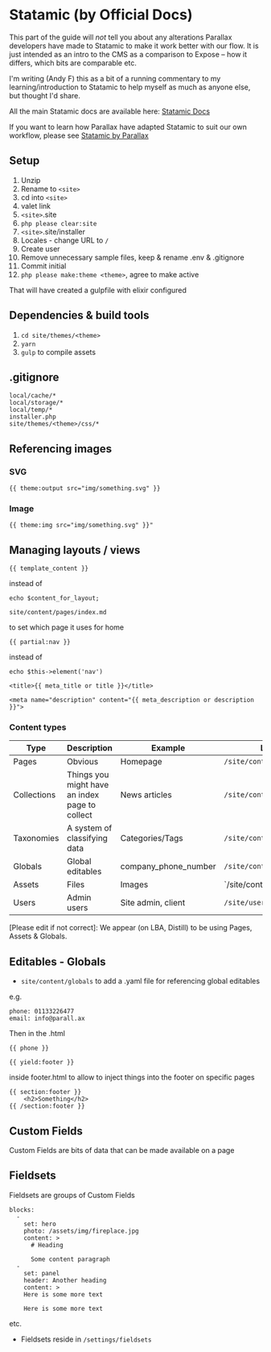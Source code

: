 # Statamic (by Official Docs)

This part of the guide will _not_ tell you about any alterations Parallax developers have made to Statamic to make it work better with our flow. It is just intended as an intro to the CMS as a comparison to Expose – how it differs, which bits are comparable etc.

I'm writing (Andy F) this as a bit of a running commentary to my learning/introduction to Statamic to help myself as much as anyone else, but thought I'd share.

All the main Statamic docs are available here: [Statamic Docs](https://docs.statamic.com/)

If you want to learn how Parallax have adapted Statamic to suit our own workflow, please see [Statamic by Parallax](/guides/statamic/by-parallax/)

## Setup

1. Unzip
2. Rename to `<site>`
3. cd into `<site>`
4. valet link
5. `<site>`.site
6. `php please clear:site`
7. `<site>`.site/installer
8. Locales - change URL to `/`
9. Create user
10. Remove unnecessary sample files, keep & rename .env & .gitignore
11. Commit initial
12. `php please make:theme <theme>`, agree to make active

That will have created a gulpfile with elixir configured

## Dependencies & build tools

1. `cd site/themes/<theme>`
2. `yarn`
3. `gulp` to compile assets

## .gitignore

```
local/cache/*
local/storage/*
local/temp/*
installer.php
site/themes/<theme>/css/*
```

## Referencing images

### SVG
```
{{ theme:output src="img/something.svg" }}
```

### Image
```
{{ theme:img src="img/something.svg" }}"
```

## Managing layouts / views

```
{{ template_content }}
```


instead of

```
echo $content_for_layout;
```

```
site/content/pages/index.md
```

to set which page it uses for home

```
{{ partial:nav }}
```


instead of

```
echo $this->element('nav')
```

```
<title>{{ meta_title or title }}</title>
```

```
<meta name="description" content="{{ meta_description or description }}">
```

### Content types

| Type | Description | Example | Lives in |
| ---- | ----------- | ------- | -------- |
| Pages | Obvious | Homepage | `/site/content/pages` |
| Collections | Things you might have an index page to collect | News articles | `/site/content/collections` |
| Taxonomies | A system of classifying data | Categories/Tags | `/site/content/taxonomies` |
| Globals | Global editables | company_phone_number | `/site/content/globals` |
| Assets | Files | Images | `/site/content/assets/ |
| Users | Admin users | Site admin, client | `/site/users` |

[Please edit if not correct]: We appear (on LBA, Distill) to be using Pages, Assets & Globals.

## Editables - Globals

- `site/content/globals` to add a .yaml file for referencing global editables

e.g.
```
phone: 01133226477
email: info@parall.ax
```

Then in the .html
```
{{ phone }}
```

```
{{ yield:footer }}
```
inside footer.html to allow to inject things into the footer on specific pages

```
{{ section:footer }}
    <h2>Something</h2>
{{ /section:footer }}
```

## Custom Fields

Custom Fields are bits of data that can be made available on a page

## Fieldsets

Fieldsets are groups of Custom Fields

```
blocks:
  -
    set: hero
    photo: /assets/img/fireplace.jpg
    content: >
      # Heading

      Some content paragraph
  -
    set: panel
    header: Another heading
    content: >
    Here is some more text

    Here is some more text
```

etc.

- Fieldsets reside in `/settings/fieldsets`